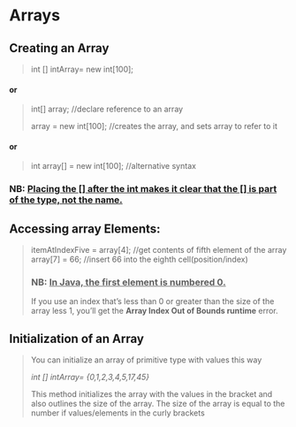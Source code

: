 # Arrays
## Creating an Array
 >int [] intArray= new int[100]; 
 #### or 
 > int[] array; //declare reference to an array
> 
 > array = new int[100];  //creates the array, and sets array to refer to it
 > 
 #### or 
> int array[] = new int[100]; //alternative syntax
> 
### **NB:** <ins>Placing the [] after the int makes it clear that the [] is part of the type, not the name.</ins>

## Accessing array Elements:
> itemAtIndexFive = array[4]; //get contents of fifth element of the array
> array[7] = 66; //insert 66 into the eighth cell(position/index)
> 
> ### **NB:** <ins>In Java, the first element is numbered 0.</ins>
> If you use an index that’s less than 0 or greater than the size of the array less 1,
you’ll get the **Array Index Out of Bounds runtime** error.
> 
## Initialization of an Array

> You can initialize an array of primitive type with values this way
>
> *int [] intArray= {0,1,2,3,4,5,17,45}*
> 
> This method initializes the array with the values in the bracket and also outlines the size of the array.
> The size of the array is equal to the number if values/elements in the curly brackets

